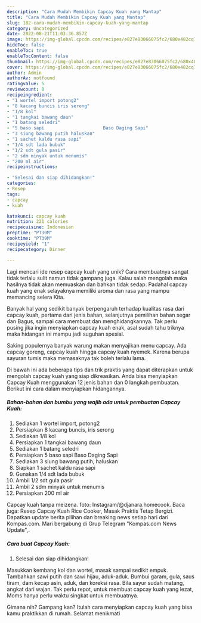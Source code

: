 ```yaml
---
description: "Cara Mudah Membikin Capcay Kuah yang Mantap"
title: "Cara Mudah Membikin Capcay Kuah yang Mantap"
slug: 182-cara-mudah-membikin-capcay-kuah-yang-mantap
category: Uncategorized
date: 2022-08-21T11:03:36.857Z
image: https://img-global.cpcdn.com/recipes/e827e83066075fc2/680x482cq70/capcay-kuah-foto-resep-utama.jpg
hideToc: false
enableToc: true
enableTocContent: false
thumbnail: https://img-global.cpcdn.com/recipes/e827e83066075fc2/680x482cq70/capcay-kuah-foto-resep-utama.jpg
cover: https://img-global.cpcdn.com/recipes/e827e83066075fc2/680x482cq70/capcay-kuah-foto-resep-utama.jpg
author: Admin
authorAv: notfound
ratingvalue: 5
reviewcount: 8
recipeingredient:
- "1 wortel import potong2"
- "8 kacang buncis iris serong"
- "1/8 kol"
- "1 tangkai bawang daun"
- "1 batang seledri"
- "5 baso sapi                      Baso Daging Sapi"
- "3 siung bawang putih haluskan"
- "1 sachet kaldu rasa sapi"
- "1/4 sdt lada bubuk"
- "1/2 sdt gula pasir"
- "2 sdm minyak untuk menumis"
- "200 ml air"
recipeinstructions:

- "Selesai dan siap dihidangkan!"
categories:
- Resep
tags:
- capcay
- kuah

katakunci: capcay kuah 
nutrition: 221 calories
recipecuisine: Indonesian
preptime: "PT30M"
cooktime: "PT39M"
recipeyield: "1"
recipecategory: Dinner

---
```





Lagi mencari ide resep capcay kuah yang unik? Cara membuatnya sangat tidak terlalu sulit namun tidak gampang juga. Kalau salah mengolah maka hasilnya tidak akan memuaskan dan bahkan tidak sedap. Padahal capcay kuah yang enak selayaknya memiliki aroma dan rasa yang mampu memancing selera Kita.





Banyak hal yang sedikit banyak berpengaruh terhadap kualitas rasa dari capcay kuah, pertama dari jenis bahan, selanjutnya pemilihan bahan segar dan Bagus, sampai cara membuat dan menghidangkannya. Tak perlu pusing jika ingin menyiapkan capcay kuah enak,      asal sudah tahu triknya maka hidangan ini mampu jadi suguhan spesial.














Saking populernya banyak warung makan menyajikan menu capcay. Ada capcay goreng, capcay kuah hingga capcay kuah nyemek. Karena berupa sayuran tumis maka memasaknya tak boleh terlalu lama.






Di bawah ini ada beberapa tips dan trik praktis yang dapat diterapkan untuk mengolah capcay kuah yang siap dikreasikan. Anda bisa menyiapkan Capcay Kuah menggunakan 12 jenis bahan dan 0 langkah pembuatan. Berikut ini cara dalam menyiapkan hidangannya.

<!--inarticleads1-->

##### Bahan-bahan dan bumbu yang wajib ada untuk pembuatan Capcay Kuah:

1. Sediakan 1 wortel import, potong2
1. Persiapkan 8 kacang buncis, iris serong
1. Sediakan 1/8 kol
1. Persiapkan 1 tangkai bawang daun
1. Sediakan 1 batang seledri
1. Persiapkan 5 baso sapi                      Baso Daging Sapi
1. Sediakan 3 siung bawang putih, haluskan
1. Siapkan 1 sachet kaldu rasa sapi
1. Gunakan 1/4 sdt lada bubuk
1. Ambil 1/2 sdt gula pasir
1. Ambil 2 sdm minyak untuk menumis
1. Persiapkan 200 ml air


Capcay kuah tanpa meizena. foto: Instagram/@djanara.homecook. Baca juga: Resep Capcay Kuah Rice Cooker, Masak Praktis Tetap Bergizi. Dapatkan update berita pilihan dan breaking news setiap hari dari Kompas.com. Mari bergabung di Grup Telegram &#34;Kompas.com News Update&#34;,. 

<!--inarticleads2-->

##### Cara buat Capcay Kuah:


1. Selesai dan siap dihidangkan!

Masukkan kembang kol dan wortel, masak sampai sedikit empuk. Tambahkan sawi putih dan sawi hijau, aduk-aduk. Bumbui garam, gula, saus tiram, dam kecap asin, aduk, dan koreksi rasa. Bila sayur sudah matang, angkat dari wajan. Tak perlu repot, untuk membuat capcay kuah yang lezat, Moms hanya perlu waktu singkat untuk membuatnya. 

Gimana nih? Gampang kan? Itulah cara menyiapkan capcay kuah yang bisa kamu praktikkan di rumah. Selamat menikmati
